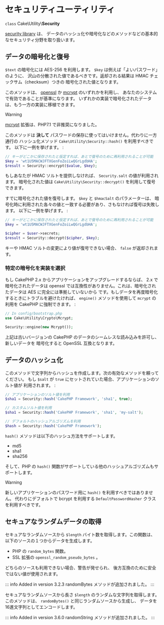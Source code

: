 # セキュリティユーティリティ

`class` Cake\\Utility\\**Security**

[security library](https://api.cakephp.org/3.x/class-Cake.Utility.Security.html) は、
データのハッシュ化や暗号化などのメソッドなどの基本的なセキュリティ分野を取り扱います。

## データの暗号化と復号

`$text` の暗号化には AES-256 を利用します。 `$key` は例えば「よいパスワード」のように、
沢山の分散された値であるべきです。返却される結果は HMAC チェックサム（checksum）つきの
暗号化された値となります。

このメソッドは、 [openssl](https://php.net/openssl) か
[mcrypt](https://php.net/mcrypt) のいずれかを利用し、
あなたのシステムで有効であることが基準になります。
いずれかの実装で暗号化されたデータは、もう一方の実装に移植できます。

> [!WARNING]
> [mcrypt](https://php.net/mcrypt) 拡張は、PHP7.1 で非推奨になりました。

このメソッドは **決して** パスワードの保存に使ってはいけません。代わりに一方通行の
ハッシュ化メソッド `Cake\Utility\Security::hash()` を利用すべきです。
以下に一例を挙げます。 :

``` php
// キーがどこかに保存されたと仮定すれば、あとで復号のために再利用されることが可能
$key = 'wt1U5MACWJFTXGenFoZoiLwQGrLgdbHA';
$result = Security::encrypt($value, $key);
```

もしあなたが HMAC ソルトを提供しなければ、 `Security.salt` の値が利用されます。
暗号化された値は `Cake\Utility\Security::decrypt()` を利用して復号できます。

すでに暗号化された値を復号します。 `$key` と `$hmacSalt` のパラメーターは、
暗号化時に利用された各々の値と一致する必要があり、さもなければ復号は失敗します。
以下に一例を挙げます。 :

``` php
// キーがどこかに保存されたと仮定すれば、あとで復号のために再利用されることが可能
$key = 'wt1U5MACWJFTXGenFoZoiLwQGrLgdbHA';

$cipher = $user->secrets;
$result = Security::decrypt($cipher, $key);
```

キーや HMAC ソルトの変更により値が復号できない場合、 `false` が返却されます。

### 特定の暗号化を実装を選択

もし CakePHP 2.x からアプリケーションをアップグレードするならば、 2.x で暗号化されたデータは
openssl では互換性がありません。これは、暗号化されたデータは AES に完全には準拠していないから
です。もしデータを再度暗号化するときにトラブルを避けたければ、 `engine()` メソッドを使用して
`mcrypt` の利用を CakePHP に強制できます。 :

``` php
// In config/bootstrap.php
use Cake\Utility\Crypto\Mcrypt;

Security::engine(new Mcrypt());
```

上記は古いバージョンの CakePHP のデータのシームレスな読み込みを許可し、新しいデータを
暗号化すると OpenSSL 互換となります。

## データのハッシュ化

このメソッドで文字列からハッシュを作成します。次の有効なメソッドを頼ってください。
もし `$salt` が `true` にセットされていた場合、アプリケーションのソルト値が
利用されます。 :

``` php
// アプリケーションのソルト値を利用
$sha1 = Security::hash('CakePHP Framework', 'sha1', true);

// カスタムソルト値を利用
$sha1 = Security::hash('CakePHP Framework', 'sha1', 'my-salt');

// デフォルトのハッシュアルゴリズムを利用
$hash = Security::hash('CakePHP Framework');
```

`hash()` メソッドは以下のハッシュ方法をサポートします。

- md5
- sha1
- sha256

そして、PHP の `hash()` 関数がサポートしている他のハッシュアルゴリズムもサポートします。

> [!WARNING]
> 新しいアプリケーションのパスワード用に `hash()` を利用すべきではありません。
> 代わりにデフォルトで bcrypt を利用する `DefaultPasswordHasher` クラスを利用すべきです。

## セキュアなランダムデータの取得

セキュアなランダムソースから `$length` バイト数を取得します。この関数は、
以下のソースの１つからデータを生成します。

- PHP の `random_bytes` 関数。
- SSL 拡張の `openssl_random_pseudo_bytes` 。

どちらのソースも利用できない場合、警告が発せられ、
後方互換のために安全ではない値が使用されます。

::: info Added in version 3.2.3
randomBytes メソッドが追加されました。
:::

セキュアなランダムソースから長さ `$length` のランダムな文字列を取得します。
このメソッドは、 `randomBytes()` と同じランダムソースから生成し、
データを16進文字列としてエンコードします。

::: info Added in version 3.6.0
randomString メソッドが追加されました。
:::
